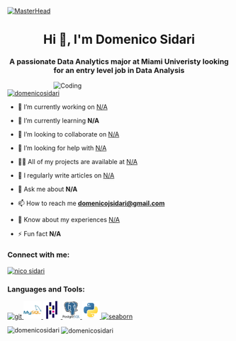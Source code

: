[![MasterHead](https://www.youtube.com/redirect?event=video_description&redir_token=QUFFLUhqbmpZSGxVbm4zc3Y4SUdRWUpvV1FLUFVkckVkd3xBQ3Jtc0trOFJUTnRNWFp0Rlo1TDRHdjNMbkRha1p6Ump3bzVCbi15WWNhMnF2N1J3UTd4c1owdUNobV9aV3BCc1YtRGdjNGNGRFZGNE9RVG0zc21CSVFSM1cyZWw3N1prTTAxaHB0MjZRcGhSRU1lTzN3ZEtGMA&q=https%3A%2F%2F1.bp.blogspot.com%2F-7A4WynwLsMw%2FXbBpCXG8fHI%2FAAAAAAAAMt4%2FuOa1bpLskYgrwGbllhSu2SDj_Mig8SXJQCLcBGAsYHQ%2Fs1600%2F2000_600px.gif&v=G-EGDH50hGE)](N/A/L)
<h1 align="center">Hi 👋, I'm Domenico Sidari</h1>
<h3 align="center">A passionate Data Analytics major at Miami Univeristy looking for an entry level job in Data Analysis</h3>
<img align="right" alt="Coding" width="400" src=“https://cdn.dribbble.com/users/1162077/screenshots/3848914/programmer.gif”

<p align="left"> <a href="https://github.com/ryo-ma/github-profile-trophy"><img src="https://github-profile-trophy.vercel.app/?username=domenicosidari" alt="domenicosidari" /></a> </p>

- 🔭 I’m currently working on [N/A](N/A/L)

- 🌱 I’m currently learning **N/A**

- 👯 I’m looking to collaborate on [N/A](N/A/L)

- 🤝 I’m looking for help with [N/A](N/A/L)

- 👨‍💻 All of my projects are available at [N/A](N/A)

- 📝 I regularly write articles on [N/A](N/A)

- 💬 Ask me about **N/A**

- 📫 How to reach me **domenicojsidari@gmail.com**

- 📄 Know about my experiences [N/A](N/A)

- ⚡ Fun fact **N/A**

<h3 align="left">Connect with me:</h3>
<p align="left">
<a href="https://linkedin.com/in/nico sidari" target="blank"><img align="center" src="https://raw.githubusercontent.com/rahuldkjain/github-profile-readme-generator/master/src/images/icons/Social/linked-in-alt.svg" alt="nico sidari" height="30" width="40" /></a>
</p>

<h3 align="left">Languages and Tools:</h3>
<p align="left"> <a href="https://git-scm.com/" target="_blank" rel="noreferrer"> <img src="https://www.vectorlogo.zone/logos/git-scm/git-scm-icon.svg" alt="git" width="40" height="40"/> </a> <a href="https://www.mysql.com/" target="_blank" rel="noreferrer"> <img src="https://raw.githubusercontent.com/devicons/devicon/master/icons/mysql/mysql-original-wordmark.svg" alt="mysql" width="40" height="40"/> </a> <a href="https://pandas.pydata.org/" target="_blank" rel="noreferrer"> <img src="https://raw.githubusercontent.com/devicons/devicon/2ae2a900d2f041da66e950e4d48052658d850630/icons/pandas/pandas-original.svg" alt="pandas" width="40" height="40"/> </a> <a href="https://www.postgresql.org" target="_blank" rel="noreferrer"> <img src="https://raw.githubusercontent.com/devicons/devicon/master/icons/postgresql/postgresql-original-wordmark.svg" alt="postgresql" width="40" height="40"/> </a> <a href="https://www.python.org" target="_blank" rel="noreferrer"> <img src="https://raw.githubusercontent.com/devicons/devicon/master/icons/python/python-original.svg" alt="python" width="40" height="40"/> </a> <a href="https://seaborn.pydata.org/" target="_blank" rel="noreferrer"> <img src="https://seaborn.pydata.org/_images/logo-mark-lightbg.svg" alt="seaborn" width="40" height="40"/> </a> </p>

<p><img align="left" src="https://github-readme-stats.vercel.app/api/top-langs?username=domenicosidari&show_icons=true&locale=en&layout=compact" alt="domenicosidari" /></p>

<p>&nbsp;<img align="center" src="https://github-readme-stats.vercel.app/api?username=domenicosidari&show_icons=true&locale=en" alt="domenicosidari" /></p>
